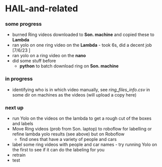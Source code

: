 # HAIL-and-related

### some progress
- burned Ring videos downloaded to **Son. machine** and copied these to **Lambda**
- ran yolo on one ring video on the **Lambda** - took 6s, did a decent job   [7/6/23 ]
- ran yolo on a ring video on the **nano**
- did some stuff before
  - **python** to batch download ring on **Son. machine**

### in progress
- identifying who is in which video manually, see *ring_files_info.csv* in some dir on machines as the videos (will upload a copy here)

### next up 
- run  Yolo on the videos on the lambda to get a rough cut of the boxes and labels
- Move Ring videos (prob from Son. laptop) to roboflow for labelling or refine lambda yolo results (see above) but on Roboflow
  -   find ones that have a variety of people and cars
- label some ring videos with people and car names - try running Yolo on the first to see if it can do the labeling for you
- retrain 
- test
